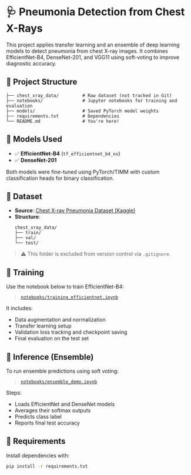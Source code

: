 # 🩺 Pneumonia Detection from Chest X-Rays

This project applies transfer learning and an ensemble of deep learning models to detect pneumonia from chest X-ray images. It combines EfficientNet-B4, DenseNet-201, and VGG11 using soft-voting to improve diagnostic accuracy.

## 📂 Project Structure

```
├── chest_xray_data/         # Raw dataset (not tracked in Git)
├── notebooks/               # Jupyter notebooks for training and evaluation
├── models/                  # Saved PyTorch model weights
├── requirements.txt         # Dependencies
└── README.md                # You're here!
```

## 🧠 Models Used

- ✅ **EfficientNet-B4** (`tf_efficientnet_b4_ns`)
- ✅ **DenseNet-201**

Both models were fine-tuned using PyTorch/TIMM with custom classification heads for binary classification.

## 🔬 Dataset

- **Source**: [Chest X-ray Pneumonia Dataset (Kaggle)](https://www.kaggle.com/datasets/paultimothymooney/chest-xray-pneumonia)
- **Structure**:
  ```
  chest_xray_data/
  ├── train/
  ├── val/
  └── test/
  ```

> ⚠️ This folder is excluded from version control via `.gitignore`.

## 🚀 Training

Use the notebook below to train EfficientNet-B4:

> [`notebooks/training_efficientnet.ipynb`](notebooks/training_efficientnet.ipynb)

It includes:
- Data augmentation and normalization
- Transfer learning setup
- Validation loss tracking and checkpoint saving
- Final evaluation on the test set

## 🧪 Inference (Ensemble)

To run ensemble predictions using soft voting:

> [`notebooks/ensemble_demo.ipynb`](notebooks/ensemble_demo.ipynb)

Steps:
- Loads EfficientNet and DenseNet models
- Averages their softmax outputs
- Predicts class label
- Reports final test accuracy

## 🧾 Requirements

Install dependencies with:

```bash
pip install -r requirements.txt
```
